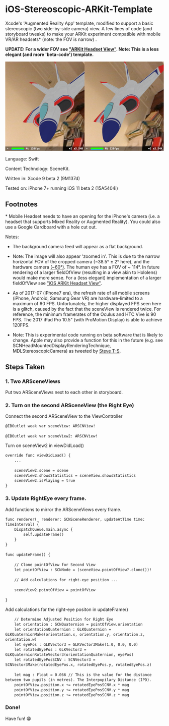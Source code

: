 # iOS-Stereoscopic-ARKit-Template
Xcode's 'Augmented Reality App' template, modified to support a basic stereoscopic (two side-by-side camera) view. A few lines of code (and storyboard tweaks) to make your ARKit experiment compatible with mobile VR/AR headsets* (note: the FOV is narrow) .

__UPDATE: For a wider FOV see ["ARKit Headset View"](https://github.com/hanleyweng/iOS-ARKit-Headset-View). Note: This is a less elegant (and more 'beta-code') template.__

![Snapshot of a left-eye view and right-eye view of ARKit Scenekit](snapshot.jpg)

Language: Swift

Content Technology: SceneKit.

Written in: Xcode 9 beta 2 (9M137d)

Tested on: iPhone 7+ running iOS 11 beta 2 (15A5404i)

## Footnotes

\* Mobile Headset needs to have an opening for the iPhone's camera (i.e. a headset that supports Mixed Reality or Augmented Reality). You could also use a Google Cardboard with a hole cut out.

Notes:

* The background camera feed will appear as a flat background. 

* Note: The image will also appear 'zoomed in'. This is due to the narrow horizontal FOV of the cropped camera (~38.5° ± 2° here), and the hardware camera [(~60°)](https://developer.apple.com/library/content/documentation/DeviceInformation/Reference/iOSDeviceCompatibility/Cameras/Cameras.html). The human eye has a FOV of ~ 114°. In future rendering of a larger fieldOfView (resulting in a view akin to Hololens) would make more sense. For a (less elegant) implementation of a larger fieldOfView see ["iOS ARKit Headset View"](https://github.com/hanleyweng/iOS-ARKit-Headset-View).

* As of 2017-07 (iPhone7 era), the refresh rate of all mobile screens (iPhone, Android, Samsung Gear VR) are hardware-limited to a maximum of 60 FPS. Unfortunately, the higher displayed FPS seen here is a glitch, caused by the fact that the sceneView is rendered twice. For reference, the minimum framerates of the Oculus and HTC Vive is 90 FPS. The 2017 iPad Pro 10.5" (with ProMotion Display) is able to achieve 120FPS.

* Note: This is experimental code running on beta software that is likely to change. Apple may also provide a function for this in the future (e.g. see SCNHeadMountedDisplayRenderingTechnique, MDLStereoscopicCamera) as tweeted by <a href="https://twitter.com/stroughtonsmith/status/776740802869460992" target="_blank">Steve T-S</a>.

## Steps Taken

### 1. Two ARSceneViews

Put two ARSceneViews next to each other in storyboard.

### 2. Turn on the second ARSceneView (the Right Eye)

Connect the second ARSceneView to the ViewController

```
@IBOutlet weak var sceneView: ARSCNView!

@IBOutlet weak var sceneView2: ARSCNView!
```

Turn on sceneView2 in viewDidLoad()

```
override func viewDidLoad() {
    ...

    sceneView2.scene = scene
    sceneView2.showsStatistics = sceneView.showsStatistics
    sceneView2.isPlaying = true
}
```

### 3. Update RightEye every frame.

Add functions to mirror the ARSceneViews every frame.

```
func renderer(_ renderer: SCNSceneRenderer, updateAtTime time: TimeInterval) {
    DispatchQueue.main.async {
        self.updateFrame()
    }
}

func updateFrame() {
    
    // Clone pointOfView for Second View
    let pointOfView : SCNNode = (sceneView.pointOfView?.clone())!

    // Add calculations for right-eye position ...

    sceneView2.pointOfView = pointOfView
    
}
```

Add calculations for the right-eye positon in updateFrame()

```
    // Determine Adjusted Position for Right Eye
    let orientation : SCNQuaternion = pointOfView.orientation
    let orientationQuaternion : GLKQuaternion = GLKQuaternionMake(orientation.x, orientation.y, orientation.z, orientation.w)
    let eyePos : GLKVector3 = GLKVector3Make(1.0, 0.0, 0.0)
    let rotatedEyePos : GLKVector3 = GLKQuaternionRotateVector3(orientationQuaternion, eyePos)
    let rotatedEyePosSCNV : SCNVector3 = SCNVector3Make(rotatedEyePos.x, rotatedEyePos.y, rotatedEyePos.z)
    
    let mag : Float = 0.066 // This is the value for the distance between two pupils (in metres). The Interpupilary Distance (IPD).
    pointOfView.position.x += rotatedEyePosSCNV.x * mag
    pointOfView.position.y += rotatedEyePosSCNV.y * mag
    pointOfView.position.z += rotatedEyePosSCNV.z * mag
```

### Done!

Have fun! 😁